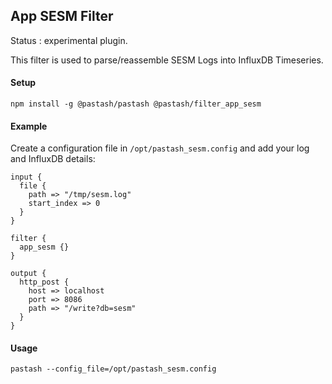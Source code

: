 App SESM Filter
---

Status : experimental plugin.

This filter is used to parse/reassemble SESM Logs into InfluxDB Timeseries.

#### Setup
```
npm install -g @pastash/pastash @pastash/filter_app_sesm
```


#### Example
Create a configuration file in `/opt/pastash_sesm.config` and add your log and InfluxDB details:
````
input {
  file {
    path => "/tmp/sesm.log"
    start_index => 0
  }
}

filter {
  app_sesm {}
}

output {
  http_post {
    host => localhost
    port => 8086
    path => "/write?db=sesm"
  }
}

`````

#### Usage
```
pastash --config_file=/opt/pastash_sesm.config
```
